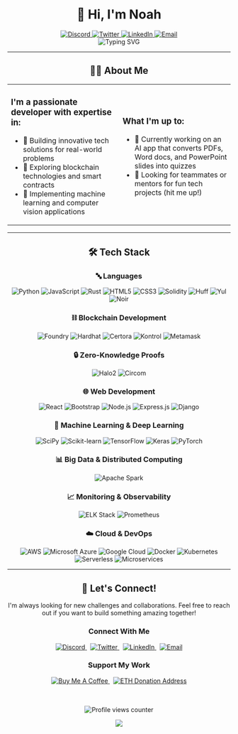 # <div align="center">👋 Hi, I'm Noah</div>

<div align="center">
  
  <a href="https://discord.com">
    <img src="https://img.shields.io/badge/Discord-0xlegax-5865F2?style=for-the-badge&logo=discord&logoColor=white&logoWidth=20" alt="Discord" />
  </a>
  <a href="https://twitter.com/noah_favreau">
    <img src="https://img.shields.io/badge/Twitter-@noah__favreau-1DA1F2?style=for-the-badge&logo=twitter&logoColor=white&logoWidth=20" alt="Twitter" />
  </a>
  <a href="https://www.linkedin.com/in/noah-favreau-78a4a02a3">
    <img src="https://img.shields.io/badge/LinkedIn-Noah%20Favreau-0077B5?style=for-the-badge&logo=linkedin&logoColor=white&logoWidth=20" alt="LinkedIn" />
  </a>
  <a href="mailto:noahjamesfavreau@gmail.com">
    <img src="https://img.shields.io/badge/Email-noahjamesfavreau-D14836?style=for-the-badge&logo=gmail&logoColor=white&logoWidth=20" alt="Email" />
  </a>
  
</div>

<div align="center">
  <img src="https://readme-typing-svg.herokuapp.com?font=Fira+Code&color=58A6FF&size=24&center=true&vCenter=true&width=500&height=70&lines=Blockchain+Developer;Machine+Learning+Engineer;Full+Stack+Developer;Smart+Contract+Specialist" alt="Typing SVG" />
</div>

<hr>

## <div align="center">👨‍💻 About Me</div>

<div align="center">
  <table>
    <tr>
      <td width="50%">
        <h3>I'm a passionate developer with expertise in:</h3>
        <ul>
          <li>🚀 Building innovative tech solutions for real-world problems</li>
          <li>🔗 Exploring blockchain technologies and smart contracts</li>
          <li>🤖 Implementing machine learning and computer vision applications</li>
        </ul>
      </td>
      <td width="50%">
        <h3>What I'm up to:</h3>
        <ul>
          <li>🔭 Currently working on an AI app that converts PDFs, Word docs, and PowerPoint slides into quizzes</li>
          <li>🤝 Looking for teammates or mentors for fun tech projects (hit me up!)</li>
        </ul>
      </td>
    </tr>
  </table>
</div>

<hr>

## <div align="center">🛠️ Tech Stack</div>

### <div align="center">🔤 Languages</div>
<div align="center">
  <img src="https://img.shields.io/badge/Python-3776AB?style=for-the-badge&logo=python&logoColor=white" alt="Python" />
  <img src="https://img.shields.io/badge/JavaScript-F7DF1E?style=for-the-badge&logo=javascript&logoColor=black" alt="JavaScript" />
  <img src="https://img.shields.io/badge/Rust-000000?style=for-the-badge&logo=rust&logoColor=white" alt="Rust" />
  <img src="https://img.shields.io/badge/HTML5-E34F26?style=for-the-badge&logo=html5&logoColor=white" alt="HTML5" />
  <img src="https://img.shields.io/badge/CSS3-1572B6?style=for-the-badge&logo=css3&logoColor=white" alt="CSS3" />
  <img src="https://img.shields.io/badge/Solidity-363636?style=for-the-badge&logo=solidity&logoColor=white" alt="Solidity" />
  <img src="https://img.shields.io/badge/Huff-494949?style=for-the-badge&logo=ethereum&logoColor=white" alt="Huff" />
  <img src="https://img.shields.io/badge/Yul-272727?style=for-the-badge&logo=ethereum&logoColor=white" alt="Yul" />
  <img src="https://img.shields.io/badge/Noir-333333?style=for-the-badge&logoColor=white" alt="Noir" />
</div>

### <div align="center">⛓️ Blockchain Development</div>
<div align="center">
  <img src="https://img.shields.io/badge/Foundry-EF3A3A?style=for-the-badge&logo=ethereum&logoColor=white" alt="Foundry" />
  <img src="https://img.shields.io/badge/Hardhat-F3C614?style=for-the-badge&logo=ethereum&logoColor=black" alt="Hardhat" />
  <img src="https://img.shields.io/badge/Certora-000000?style=for-the-badge&logo=ethereum&logoColor=white" alt="Certora" />
  <img src="https://img.shields.io/badge/Kontrol-333333?style=for-the-badge&logo=ethereum&logoColor=white" alt="Kontrol" />
  <img src="https://img.shields.io/badge/Metamask-ED6727?style=for-the-badge&logo=metamask&logoColor=white" alt="Metamask" />
</div>

### <div align="center">🔒 Zero-Knowledge Proofs</div>
<div align="center">
  <img src="https://img.shields.io/badge/Halo2-222222?style=for-the-badge&logo=rust&logoColor=white" alt="Halo2" />
  <img src="https://img.shields.io/badge/Circom-0066FF?style=for-the-badge&logo=rust&logoColor=white" alt="Circom" />
</div>

### <div align="center">🌐 Web Development</div>
<div align="center">
  <img src="https://img.shields.io/badge/React-61DAFB?style=for-the-badge&logo=react&logoColor=black" alt="React" />
  <img src="https://img.shields.io/badge/Bootstrap-7952B3?style=for-the-badge&logo=bootstrap&logoColor=white" alt="Bootstrap" />
  <img src="https://img.shields.io/badge/Node.js-339933?style=for-the-badge&logo=node.js&logoColor=white" alt="Node.js" />
  <img src="https://img.shields.io/badge/Express.js-000000?style=for-the-badge&logo=express&logoColor=white" alt="Express.js" />
  <img src="https://img.shields.io/badge/Django-092E20?style=for-the-badge&logo=django&logoColor=white" alt="Django" />
</div>

### <div align="center">🧠 Machine Learning & Deep Learning</div>
<div align="center">
  <img src="https://img.shields.io/badge/SciPy-8CAAE6?style=for-the-badge&logo=scipy&logoColor=white" alt="SciPy" />
  <img src="https://img.shields.io/badge/Scikit--learn-F7931E?style=for-the-badge&logo=scikit-learn&logoColor=white" alt="Scikit-learn" />
  <img src="https://img.shields.io/badge/TensorFlow-FF6F00?style=for-the-badge&logo=tensorflow&logoColor=white" alt="TensorFlow" />
  <img src="https://img.shields.io/badge/Keras-D00000?style=for-the-badge&logo=keras&logoColor=white" alt="Keras" />
  <img src="https://img.shields.io/badge/PyTorch-EE4C2C?style=for-the-badge&logo=pytorch&logoColor=white" alt="PyTorch" />
</div>

### <div align="center">📊 Big Data & Distributed Computing</div>
<div align="center">
  <img src="https://img.shields.io/badge/Apache_Spark-E25A1C?style=for-the-badge&logo=apache-spark&logoColor=white" alt="Apache Spark" />
</div>

### <div align="center">📈 Monitoring & Observability</div>
<div align="center">
  <img src="https://img.shields.io/badge/ELK_Stack-005571?style=for-the-badge&logo=elastic&logoColor=white" alt="ELK Stack" />
  <img src="https://img.shields.io/badge/Prometheus-E6522C?style=for-the-badge&logo=prometheus&logoColor=white" alt="Prometheus" />
</div>

### <div align="center">☁️ Cloud & DevOps</div>
<div align="center">
  <img src="https://img.shields.io/badge/AWS-232F3E?style=for-the-badge&logo=amazon-aws&logoColor=white" alt="AWS" />
  <img src="https://img.shields.io/badge/Azure-0078D4?style=for-the-badge&logo=microsoft-azure&logoColor=white" alt="Microsoft Azure" />
  <img src="https://img.shields.io/badge/Google_Cloud-4285F4?style=for-the-badge&logo=google-cloud&logoColor=white" alt="Google Cloud" />
  <img src="https://img.shields.io/badge/Docker-2496ED?style=for-the-badge&logo=docker&logoColor=white" alt="Docker" />
  <img src="https://img.shields.io/badge/Kubernetes-326CE5?style=for-the-badge&logo=kubernetes&logoColor=white" alt="Kubernetes" />
  <img src="https://img.shields.io/badge/Serverless-FD5750?style=for-the-badge&logo=serverless&logoColor=white" alt="Serverless" />
  <img src="https://img.shields.io/badge/Microservices-FF6B6B?style=for-the-badge&logo=moleculer&logoColor=white" alt="Microservices" />
</div>

<hr>

## <div align="center">🤝 Let's Connect!</div>

<div align="center">
  <p>I'm always looking for new challenges and collaborations. Feel free to reach out if you want to build something amazing together!</p>
</div>

<div align="center">
  <h3>Connect With Me</h3>
  <a href="https://discord.com">
    <img src="https://img.shields.io/badge/Discord-0xlegax-5865F2?style=for-the-badge&logo=discord&logoColor=white" alt="Discord" />
  </a>
  &nbsp;
  <a href="https://twitter.com/noah_favreau">
    <img src="https://img.shields.io/badge/Twitter-@noah__favreau-1DA1F2?style=for-the-badge&logo=twitter&logoColor=white" alt="Twitter" />
  </a>
  &nbsp;
  <a href="https://www.linkedin.com/in/noah-favreau-78a4a02a3">
    <img src="https://img.shields.io/badge/LinkedIn-Noah%20Favreau-0077B5?style=for-the-badge&logo=linkedin&logoColor=white" alt="LinkedIn" />
  </a>
  &nbsp;
  <a href="mailto:noahjamesfavreau@gmail.com">
    <img src="https://img.shields.io/badge/Email-noahjamesfavreau-D14836?style=for-the-badge&logo=gmail&logoColor=white" alt="Email" />
  </a>
  
  <h3>Support My Work</h3>
  <a href="(https://buymeacoffee.com/noahfavreau)">
    <img src="https://img.shields.io/badge/Buy%20Me%20a%20Coffee-ffdd00?style=for-the-badge&logo=buy-me-a-coffee&logoColor=black" alt="Buy Me A Coffee" />
  </a>
  &nbsp;
  <a href="https://etherscan.io/address/0x1053C9c0FBD7ebBAa14b67f7C6869A5067c5f0B6">
    <img src="https://img.shields.io/badge/ETH-0x1053C9c0FBD7ebBAa14b67f7C6869A5067c5f0B6-1C1C1C?style=for-the-badge&logo=ethereum&logoColor=8A92B2" alt="ETH Donation Address" />
  </a>
  
  <br><br>
  <img src="https://komarev.com/ghpvc/?username=0xlegax&style=for-the-badge&color=blue" alt="Profile views counter"/>
</div>

<!-- Footer -->
<div align="center">
  <img src="https://capsule-render.vercel.app/api?type=waving&color=gradient&height=120&section=footer&fontSize=90" />
</div>
